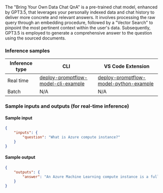 The "Bring Your Own Data Chat QnA" is a pre-trained chat model, enhanced by GPT3.5, that leverages your personally indexed data and chat history to deliver more concrete and relevant answers. It involves processing the raw query through an embedding procedure, followed by a "Vector Search" to pinpoint the most pertinent context within the user's data. Subsequently, GPT3.5 is employed to generate a comprehensive answer to the question using the sourced documents.


### Inference samples

Inference type|CLI|VS Code Extension
|--|--|--|
Real time|<a href="https://microsoft.github.io/promptflow/how-to-guides/deploy-a-flow/index.html" target="_blank">deploy-promptflow-model-cli-example</a>|<a href="https://microsoft.github.io/promptflow/how-to-guides/deploy-a-flow/index.html" target="_blank">deploy-promptflow-model-python-example</a>
Batch | N/A | N/A

### Sample inputs and outputs (for real-time inference)

#### Sample input
```json
{
    "inputs": {
        "question": "What is Azure compute instance?"
    }
}
```

#### Sample output
```json
{
    "outputs": {
        "answer": "An Azure Machine Learning compute instance is a fully managed cloud-based workstation for data scientists. It provides a pre-configured and managed development environment in the cloud for machine learning. Compute instances can also be used as a compute target for training and inferencing for development and testing purposes. They have a job queue, run jobs securely in a virtual network environment, and can run multiple small jobs in parallel. Additionally, compute instances support single-node multi-GPU distributed training jobs."
    }
}
```